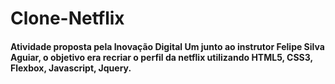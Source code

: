 # Clone-Netflix

#### Atividade proposta pela Inovação Digital Um junto ao instrutor Felipe Silva Aguiar, o objetivo era recriar o perfil da netflix utilizando HTML5, CSS3, Flexbox, Javascript, Jquery.
